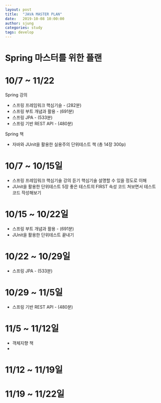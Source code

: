 ```yaml
---
layout: post
title:  "JAVA MASTER PLAN"
date:   2019-10-08 10:00:00
author: sjung
categories: study
tags: develop
---
```


# Spring 마스터를 위한 플랜
# 10/7 ~ 11/22

Spring 강의
- 스프링 프레임워크 핵심기슬 -  (282분)
- 스프링 부트 개념과 활용 - (691분)
- 스프링 JPA - (533분)
- 스프링 기반 REST API - (480분)

Spring 책
- 자바와 JUnit을 활용한 실용주의 단위테스트 책 (총 14장 300p)



# 10/7 ~ 10/15일

- 스프링 프레임워크 핵심기술 강의 듣기
핵심기술 설명할 수 있을 정도로 이해
- JUnit을 활용한 단위테스트 5장 좋은 테스트의 FIRST 속성
코드 쳐보면서 테스트 코드 작성해보기

# 10/15 ~ 10/22일
- 스프링 부트 개념과 활용 - (691분)
- JUnit을 활용한 단위테스트 끝내기

# 10/22 ~ 10/29일
- 스프링 JPA - (533분)
# 10/29 ~ 11/5일
- 스프링 기반 REST API - (480분)

# 11/5 ~ 11/12일
- 객체지향 책
- 
# 11/12 ~ 11/19일

# 11/19 ~ 11/22일
